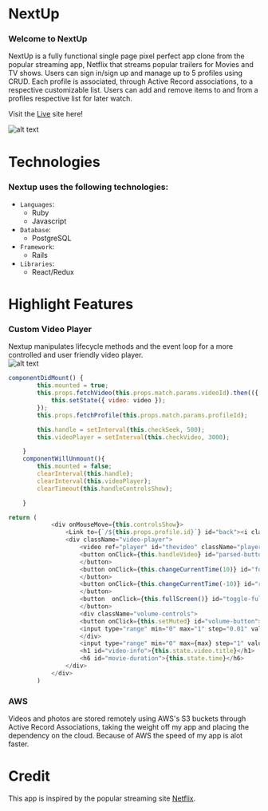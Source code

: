 # NextUp

### Welcome to NextUp
NextUp is a fully functional single page pixel perfect app clone from the popular streaming app, Netflix that streams popular trailers for Movies and TV shows.  Users can sign in/sign up and manage up to 5 profiles using CRUD.  Each profile is associated, through Active Record associations, to a respective customizable list.  Users can add and remove items to and from a profiles respective list for later watch.

Visit the [Live](http://nextup-app.herokuapp.com/#/) site here!
  
  
  
![alt text](https://github.com/wfragoso02/NextUp/blob/master/app/assets/images/Screen%20Shot%202019-04-24%20at%208.35.21%20PM.png)

# Technologies
### Nextup uses the following technologies: 
* `Languages`:
  * Ruby
  * Javascript
* `Database`:
  * PostgreSQL
* `Framework`:
  * Rails
* `Libraries`:
  * React/Redux

# Highlight Features
### Custom Video Player
Nextup manipulates lifecycle methods and the event loop for a more controlled and user friendly video player.    
![alt text](https://github.com/wfragoso02/NextUp/blob/master/app/assets/images/Screen%20Shot%202019-04-05%20at%2011.55.23%20AM.png)
  
  
  
```javascript
componentDidMount() {
        this.mounted = true;
        this.props.fetchVideo(this.props.match.params.videoId).then(({ video }) => {
            this.setState({ video: video });
        });
        this.props.fetchProfile(this.props.match.params.profileId);

        this.handle = setInterval(this.checkSeek, 500);
        this.videoPlayer = setInterval(this.checkVideo, 3000);

    }
    componentWillUnmount(){
        this.mounted = false;
        clearInterval(this.handle);
        clearInterval(this.videoPlayer);
        clearTimeout(this.handleControlsShow);

    }
```

```javascript
return (
            <div onMouseMove={this.controlsShow}>
                <Link to={`/${this.props.profile.id}`} id="back"><i className="fas fa-arrow-left" ><h6 className="back-text">Back to Browser</h6></i></Link>
                <div className="video-player">
                    <video ref="player" id="thevideo" className="player" src={this.state.video.video_url} poster={this.state.video.image_url} preload="meta"></video>
                    <button onClick={this.handleVideo} id="parsed-button" >{this.state.content}
                    </button>
                    <button onClick={this.changeCurrentTime(10)} id="forward-button"><i className="fas fa-redo"></i><h6>10</h6>
                    </button>
                    <button onClick={this.changeCurrentTime(-10)} id="rewind-button"><i className="fas fa-undo"></i><h6>10</h6>
                    </button>
                    <button  onClick={this.fullScreen()} id="toggle-full"><i className="fas fa-compress"></i>
                    </button>
                    <div className="volume-controls">
                    <button onClick={this.setMuted} id="volume-button">{volumes}</button>
                    <input type="range" min="0" max="1" step="0.01" value={this.state.volume} className="volume-bar" onChange={this.changeVolume}/>
                    </div>
                    <input type="range" min="0" max={max} step="1" value={this.state.seek} id="view-bar" onChange={this.changeSeek(max)}/>
                    <h1 id="video-info">{this.state.video.title}</h1>
                    <h6 id="movie-duration">{this.state.time}</h6>
                </div>
            </div>
        )
```

### AWS
Videos and photos are stored remotely using AWS's S3 buckets through Active Record Associations, taking the weight off my app and placing the dependency on the cloud.
Because of AWS the speed of my app is alot faster.

# Credit
This app is inspired by the popular streaming site [Netflix](https://netflix.com).
